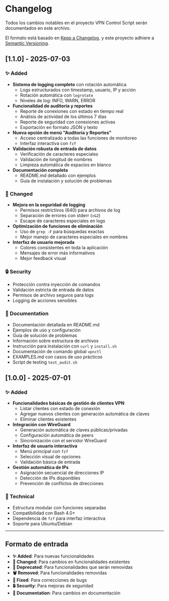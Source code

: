 # Changelog

Todos los cambios notables en el proyecto VPN Control Script serán documentados en este archivo.

El formato está basado en [Keep a Changelog](https://keepachangelog.com/en/1.0.0/),
y este proyecto adhiere a [Semantic Versioning](https://semver.org/spec/v2.0.0.html).

## [1.1.0] - 2025-07-03

### ✨ Added
- **Sistema de logging completo** con rotación automática
  - Logs estructurados con timestamp, usuario, IP y acción
  - Rotación automática con `logrotate`
  - Niveles de log: INFO, WARN, ERROR
- **Funcionalidad de auditoría y reportes**
  - Reporte de conexiones con estado en tiempo real
  - Análisis de actividad de los últimos 7 días
  - Reporte de seguridad con conexiones activas
  - Exportación en formato JSON y texto
- **Nueva opción de menú "Auditoría y Reportes"**
  - Acceso centralizado a todas las funciones de monitoreo
  - Interfaz interactiva con `fzf`
- **Validación robusta de entrada de datos**
  - Verificación de caracteres especiales
  - Validación de longitud de nombres
  - Limpieza automática de espacios en blanco
- **Documentación completa**
  - README.md detallado con ejemplos
  - Guía de instalación y solución de problemas

### 🔧 Changed
- **Mejora en la seguridad de logging**
  - Permisos restrictivos (640) para archivos de log
  - Separación de errores con stderr (`>&2`)
  - Escape de caracteres especiales en logs
- **Optimización de funciones de eliminación**
  - Uso de `grep -F` para búsquedas exactas
  - Mejor manejo de caracteres especiales en nombres
- **Interfaz de usuario mejorada**
  - Colores consistentes en toda la aplicación
  - Mensajes de error más informativos
  - Mejor feedback visual

### 🔒 Security
- Protección contra inyección de comandos
- Validación estricta de entrada de datos
- Permisos de archivo seguros para logs
- Logging de acciones sensibles

### 📝 Documentation
- Documentación detallada en README.md
- Ejemplos de uso y configuración
- Guía de solución de problemas
- Información sobre estructura de archivos
- Instrucción para instalación con `curl` y `install.sh`
- Documentación de comando global `vpnctl`
- EXAMPLES.md con casos de uso prácticos
- Script de testing `test_audit.sh`

## [1.0.0] - 2025-07-01

### ✨ Added
- **Funcionalidades básicas de gestión de clientes VPN**
  - Listar clientes con estado de conexión
  - Agregar nuevos clientes con generación automática de claves
  - Eliminar clientes existentes
- **Integración con WireGuard**
  - Generación automática de claves públicas/privadas
  - Configuración automática de peers
  - Sincronización con el servidor WireGuard
- **Interfaz de usuario interactiva**
  - Menú principal con `fzf`
  - Selección visual de opciones
  - Validación básica de entrada
- **Gestión automática de IPs**
  - Asignación secuencial de direcciones IP
  - Detección de IPs disponibles
  - Prevención de conflictos de direcciones

### 🔧 Technical
- Estructura modular con funciones separadas
- Compatibilidad con Bash 4.0+
- Dependencia de `fzf` para interfaz interactiva
- Soporte para Ubuntu/Debian

---

## Formato de entrada

- **✨ Added**: Para nuevas funcionalidades
- **🔧 Changed**: Para cambios en funcionalidades existentes
- **📝 Deprecated**: Para funcionalidades que serán removidas
- **🗑️ Removed**: Para funcionalidades removidas
- **🔧 Fixed**: Para correcciones de bugs
- **🔒 Security**: Para mejoras de seguridad
- **📝 Documentation**: Para cambios en documentación

